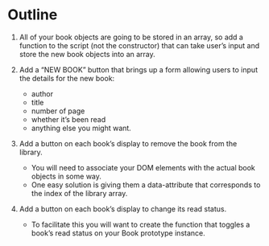 # Outline 

1. All of your book objects are going to be stored in an array, so add a function to the script (not the constructor) that can take user’s input and store the new book objects into an array.

2. Add a “NEW BOOK” button that brings up a form allowing users to input the details for the new book: 
    * author
    * title 
    * number of page
    * whether it’s been read
    * anything else you might want.

3. Add a button on each book’s display to remove the book from the library.
    * You will need to associate your DOM elements with the actual book objects in some way.
    * One easy solution is giving them a data-attribute that corresponds to the index of the library array.

4. Add a button on each book’s display to change its read status.
    * To facilitate this you will want to create the function that toggles a book’s read status on your Book prototype instance.
